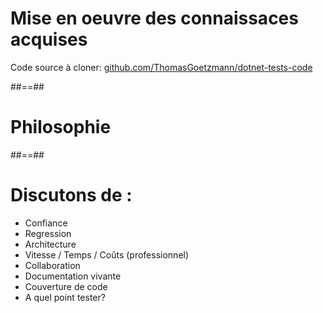 <!-- .slide: class="transition-bg-sfeir-3" -->

# Mise en oeuvre des connaissaces acquises

Code source à cloner: [github.com/ThomasGoetzmann/dotnet-tests-code](https://github.com/ThomasGoetzmann/dotnet-tests-code)

##==##

<!-- .slide: class="transition-bg-sfeir-2" -->

# Philosophie

##==##

# Discutons de :

- Confiance
- Regression
- Architecture
- Vitesse / Temps / Coûts (professionnel)
- Collaboration
- Documentation vivante
- Couverture de code
- A quel point tester?
<!-- .element: class="list-fragment" -->
